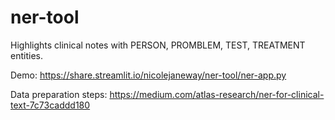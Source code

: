 # ner-tool

Highlights clinical notes with PERSON, PROMBLEM, TEST, TREATMENT entities.

Demo:  https://share.streamlit.io/nicolejaneway/ner-tool/ner-app.py

Data preparation steps:  https://medium.com/atlas-research/ner-for-clinical-text-7c73caddd180
